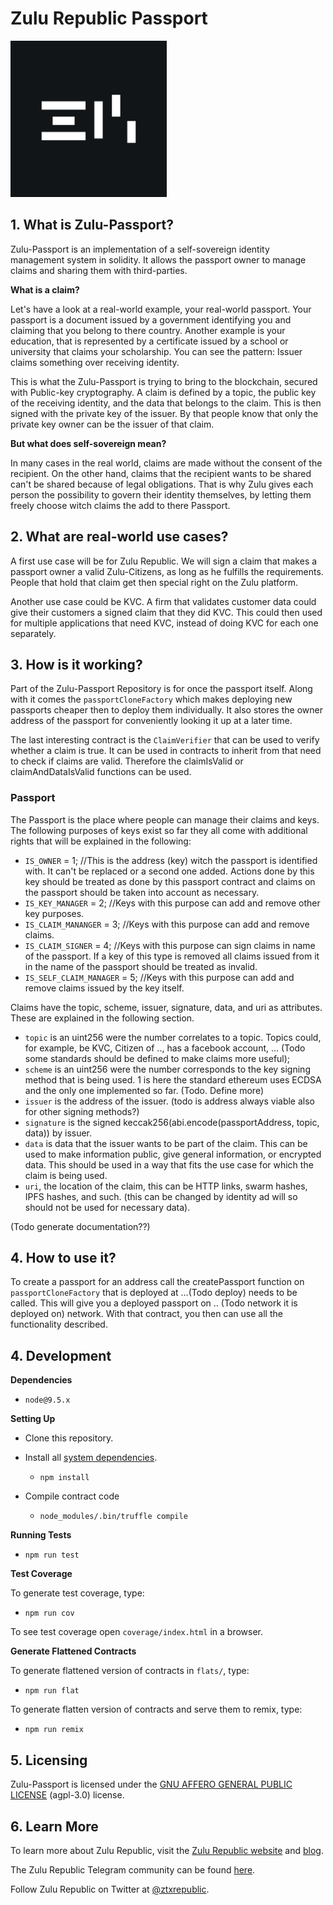 # Zulu Republic Passport
<img src="zulu-icon.png" width="250" height="250">

## 1. What is Zulu-Passport?

Zulu-Passport is an implementation of a self-sovereign identity management system in solidity. It allows the passport owner to manage claims and sharing them with third-parties. 

**What is a claim?**

Let's have a look at a real-world example, your real-world passport. 
Your passport is a document issued by a government identifying you and claiming that you belong to there country. Another example is your education, that is represented by a certificate issued by a school or university that claims your scholarship. You can see the pattern: Issuer claims something over receiving identity.

This is what the Zulu-Passport is trying to bring to the blockchain, secured with Public-key cryptography. A claim is defined by a topic, the public key of the receiving identity, and the data that belongs to the claim. This is then signed with the private key of the issuer. By that people know that only the private key owner can be the issuer of that claim. 

**But what does self-sovereign mean?**

In many cases in the real world, claims are made without the consent of the recipient. On the other hand, claims that the recipient wants to be shared can't be shared because of legal obligations. 
That is why Zulu gives each person the possibility to govern their identity themselves, by letting them freely choose witch claims the add to there Passport. 


## 2. What are real-world use cases? 

A first use case will be for Zulu Republic. We will sign a claim that makes a passport owner a valid Zulu-Citizens, as long as he fulfills the requirements.  People that hold that claim get then special right on the Zulu platform. 

Another use case could be KVC. A firm that validates customer data could give their customers a signed claim that they did KVC. This could then used for multiple applications that need KVC, instead of doing KVC for each one separately.

## 3. How is it working?

Part of the Zulu-Passport Repository is for once the passport itself.
Along with it comes the `passportCloneFactory` which makes deploying new passports cheaper then to deploy them individually. It also stores the owner address of the passport for conveniently looking it up at a later time.

The last interesting contract is the `ClaimVerifier` that can be used to verify whether a claim is true. It can be used in contracts to inherit from that need to check if claims are valid. Therefore the claimIsValid or claimAndDataIsValid functions can be used. 

### Passport

The Passport is the place where people can manage their claims and keys.
The following purposes of keys exist so far they all come with additional rights that will be explained in the following:

-   `IS_OWNER` = 1; //This is the address (key) witch the passport is identified with. It can't be replaced or a second one added. Actions done by this key should be treated as done by this passport contract and claims on the passport should be taken into account as necessary.
-   `IS_KEY_MANAGER` = 2; //Keys with this purpose can add and remove other key purposes.
-   `IS_CLAIM_MANANGER` = 3; //Keys with this purpose can add and remove claims.
-   `IS_CLAIM_SIGNER` = 4; //Keys with this purpose can sign claims in name of the passport. If a key of this type is removed all claims issued from it in the name of the passport should be treated as invalid.
-   `IS_SELF_CLAIM_MANAGER` = 5; //Keys with this purpose can add and remove claims issued by the key itself.

Claims have the topic, scheme, issuer, signature, data, and uri as attributes. These are explained in the following section.

-   `topic` is an uint256 were the number correlates to a topic. Topics could, for example, be KVC, Citizen of .., has a facebook account, ... (Todo some standards should be defined to make claims more useful);
-   `scheme` is an uint256 were the number corresponds to the key signing method that is being used. 1 is here the standard ethereum uses ECDSA and the only one implemented so far. (Todo. Define more)
-   `issuer` is the address of the issuer. (todo is address always viable also for other signing methods?)
-   `signature` is the signed keccak256(abi.encode(passportAddress, topic, data)) by issuer.
-   `data` is data that the issuer wants to be part of the claim. This can be used to make information public, give general information, or encrypted data. This should be used in a way that fits the use case for which the claim is being used.
-   `uri`, the location of the claim, this can be HTTP links, swarm hashes, IPFS hashes, and such. (this can be changed by identity ad will so should not be used for necessary data).

(Todo generate documentation??)

## 4. How to use it?

To create a passport for an address call the createPassport function on `passportCloneFactory` that is deployed at ...(Todo deploy) needs to be called. This will give you a deployed passport on .. (Todo network it is deployed on) network. With that contract, you then can use all the functionality described.

## 4. Development

**Dependencies**

-   `node@9.5.x`

**Setting Up**

-   Clone this repository.

-   Install all [system dependencies](#development).

    -   `npm install`

-   Compile contract code

    -   `node_modules/.bin/truffle compile`

**Running Tests**

-   `npm run test`

**Test Coverage**

To generate test coverage, type:

-   `npm run cov`

To see test coverage open `coverage/index.html` in a browser.

**Generate Flattened Contracts**

To generate flattened version of contracts in `flats/`, type:

-   `npm run flat`

To generate flatten version of contracts and serve them to remix, type:

-   `npm run remix`

## 5. Licensing

Zulu-Passport is licensed under the [GNU AFFERO GENERAL PUBLIC LICENSE](https://www.gnu.org/licenses/agpl-3.0.en.html) (agpl-3.0) license. 

## 6. Learn More

To learn more about Zulu Republic, visit the [Zulu Republic website](https://www.zulurepublic.io/) and [blog](www.medium.com/zulurepublic).

The Zulu Republic Telegram community can be found [here](https://t.me/ztxrepublic).

Follow Zulu Republic on Twitter at [@ztxrepublic](www.twitter.com/ztxrepublic).
